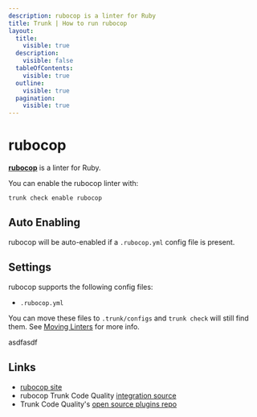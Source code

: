 ```yaml
---
description: rubocop is a linter for Ruby
title: Trunk | How to run rubocop
layout:
  title:
    visible: true
  description:
    visible: false
  tableOfContents:
    visible: true
  outline:
    visible: true
  pagination:
    visible: true
---
```


# rubocop

[**rubocop**](https://github.com/rubocop/rubocop#readme) is a linter for Ruby.

You can enable the rubocop linter with:

```shell
trunk check enable rubocop
```

## Auto Enabling

rubocop will be auto-enabled if a `.rubocop.yml` config file is present.

## Settings

rubocop supports the following config files:
* `.rubocop.yml`

You can move these files to `.trunk/configs` and `trunk check` will still find them. See [Moving Linters](../configure-linters.md#moving-linters) for more info.





asdfasdf



## Links

- [rubocop site](https://github.com/rubocop/rubocop#readme)
- rubocop Trunk Code Quality [integration source](https://github.com/trunk-io/plugins/tree/main/linters/rubocop)
- Trunk Code Quality's [open source plugins repo](https://github.com/trunk-io/plugins/tree/main)
